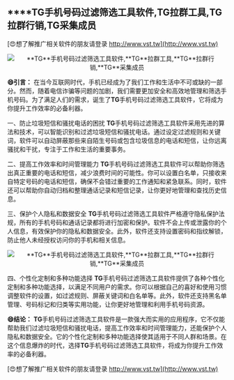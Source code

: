 ## ****TG**手机号码过滤筛选工具软件,**TG**拉群工具,**TG**拉群行销,**TG**采集成员**

[😍想了解推广相关软件的朋友请登录 http://www.vst.tw](http://www.vst.tw)

 <center><img src="https://vst.tw/MP4/tuiguang/png/1.png" alt="**TG**手机号码过滤筛选工具软件,**TG**拉群工具,**TG**拉群行销,**TG**采集成员"></center>

**😄引言：**
在当今互联网时代，手机已经成为了我们工作和生活中不可或缺的一部分。然而，随着电信诈骗等问题的加剧，我们需要更加安全和高效地管理和筛选手机号码。为了满足人们的需求，诞生了**TG**手机号码过滤筛选工具软件，它将成为你提升工作效率的必备利器。

一、防止垃圾短信和骚扰电话的困扰
**TG**手机号码过滤筛选工具软件采用先进的算法和技术，可以智能识别和过滤垃圾短信和骚扰电话。通过设定过滤规则和关键词，软件可以自动屏蔽那些来自陌生号码或包含垃圾信息的电话和短信，让你远离骚扰和干扰，专注于工作和生活的重要事务。

二、提高工作效率和时间管理能力
**TG**手机号码过滤筛选工具软件可以帮助你筛选出真正重要的电话和短信，减少浪费时间的可能性。你可以设置白名单，只接收来自特定号码的电话和短信，确保不会错过重要的工作通知和紧急联系。同时，软件还可以帮助你自动归档和整理通话记录和短信记录，让你更好地管理和查找历史信息。

三、保护个人隐私和数据安全
**TG**手机号码过滤筛选工具软件严格遵守隐私保护法规，所有的手机号码和通话记录都将进行加密和保护。软件不会上传或泄露你的个人信息，有效保护你的隐私和数据安全。此外，软件还支持设置密码和指纹解锁，防止他人未经授权访问你的手机和相关信息。

 <center><img src="https://vst.tw/MP4/tuiguang/png/1.png" alt="**TG**手机号码过滤筛选工具软件,**TG**拉群工具,**TG**拉群行销,**TG**采集成员"></center>

四、个性化定制和多种功能选择
**TG**手机号码过滤筛选工具软件提供了各种个性化定制和多种功能选择，以满足不同用户的需求。你可以根据自己的喜好和使用习惯调整软件的设置，如过滤规则、屏蔽关键词和白名单等。此外，软件还支持黑名单管理、号码标记和归类等实用功能，让你更好地管理和利用手机号码资源。

**😄结论：**
**TG**手机号码过滤筛选工具软件是一款强大而实用的应用程序，它不仅能帮助我们过滤垃圾短信和骚扰电话，提高工作效率和时间管理能力，还能保护个人隐私和数据安全。它的个性化定制和多种功能选择使其适用于不同人群和场景。在这个信息爆炸的时代，选择**TG**手机号码过滤筛选工具软件，将成为你提升工作效率的必备利器。

[😍想了解推广相关软件的朋友请登录 http://www.vst.tw](http://www.vst.tw)



